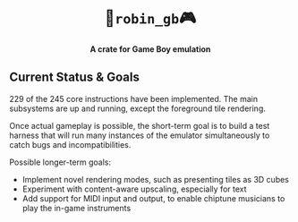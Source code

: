 <div align="center">

# 🦀`robin_gb`🎮
**A crate for Game Boy emulation**

</div>

## Current Status & Goals

229 of the 245 core instructions have been implemented. The main subsystems are up and running, except the foreground tile rendering.

Once actual gameplay is possible, the short-term goal is to build a test harness that will run many instances of the emulator simultaneously to catch bugs and incompatibilities.

Possible longer-term goals:
* Implement novel rendering modes, such as presenting tiles as 3D cubes
* Experiment with content-aware upscaling, especially for text
* Add support for MIDI input and output, to enable chiptune musicians to play the in-game instruments